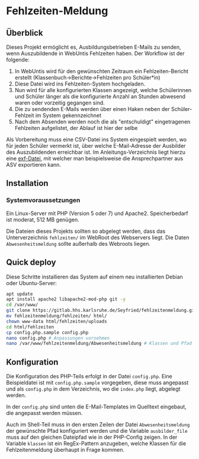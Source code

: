 # Fehlzeiten-Meldung
## Überblick
Dieses Projekt ermöglicht es, Ausbildungsbetrieben E-Mails zu senden, wenn Auszubildende in WebUntis Fehlzeiten haben. Der Workflow
ist der folgende:
1. In WebUntis wird für den gewünschten Zeitraum ein Fehlzeiten-Bericht erstellt (Klassenbuch->Berichte->Fehlzeiten pro Schüler*in)
1. Diese Datei wird ins Fehlzeiten-System hochgeladen.
1. Nun wird für alle konfigurierten Klassen angezeigt, welche Schülerinnen und Schüler länger als die konfigurierte Anzahl an Stunden abwesend waren oder vorzeitig gegangen sind.
1. Die zu sendenden E-Mails werden über einen Haken neben der Schüler-Fehlzeit im System gekennzeichnet
1. Nach dem Absenden werden noch die als "entschuldigt" eingetragenen Fehlzeiten aufgelistet, der Ablauf ist hier der selbe

Als Vorbereitung muss eine CSV-Datei ins System eingespielt werden, wo für jeden Schüler vermerkt ist, über welche E-Mail-Adresse der Ausbilder des Auszubildenden erreichbar ist. Im Anleitungs-Verzeichnis liegt hierzu eine [exf-Datei](https://gitlab.hhs.karlsruhe.de/Seyfried/fehlzeitenmeldung/-/raw/main/anleitung/Mailadressen_Ansprechpartner.exf?inline=false), mit welcher man beispielsweise die Ansprechpartner aus ASV exportieren kann.

## Installation
### Systemvoraussetzungen
Ein Linux-Server mit PHP (Version 5 oder 7) und Apache2. Speicherbedarf ist moderat, 512 MB genügen.

Die Dateien dieses Projekts sollten so abgelegt werden, dass das Unterverzeichnis `fehlzeiten/` im WebRoot des Webservers liegt. Die Daten `Abwesenheitsmeldung` sollte außerhalb des Webroots liegen.

## Quick deploy
Diese Schritte installieren das System auf einem neu installierten Debian oder Ubuntu-Server:

```bash
apt update
apt install apache2 libapache2-mod-php git -y
cd /var/www/
git clone https://gitlab.hhs.karlsruhe.de/Seyfried/fehlzeitenmeldung.git
mv fehlzeitenmeldung/fehlzeiten/ html/
chown www-data html/fehlzeiten/uploads
cd html/fehlzeiten
cp config.php.sample config.php
nano config.php # Anpassungen vornehmen
nano /var/www/fehlzeitenmeldung/Abwesenheitsmeldung # Klassen und Pfad zu ausbilder_Emails.csv anpassen
```

## Konfiguration
Die Konfiguration des PHP-Teils erfolgt in der Datei `config.php`. Eine Beispieldatei ist mit `config.php.sample` vorgegeben, diese muss angepasst und als `config.php` in dem Verzeichnis, wo die `index.php` liegt, abgelegt werden.

In der `config.php` sind unten die E-Mail-Templates im Quelltext eingebaut, die angepasst werden müssen.

Auch im Shell-Teil muss in den ersten Zeilen der Datei `Abwesenheitsmeldung` der gewünschte Pfad konfiguriert werden und die Variable `ausbilder_file` muss auf den gleichen Dateipfad wie in der PHP-Config zeigen.
In der Variable `klassen` ist ein RegEx-Pattern anzugeben, welche Klassen für die Fehlzeitenmeldung überhaupt in Frage kommen.
